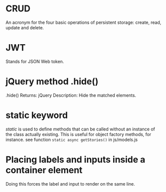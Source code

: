 # CRUD
An acronym for the four basic operations of persistent storage: create, read, update and delete.

# JWT
Stands for JSON Web token.
# jQuery method .hide()
.hide() 
Returns: jQuery
Description: Hide the matched elements.
# static keyword
*static* is used to define methods that can be called without an instance of the class actually existing.
This is useful for object factory methods, for instance. 
see function ```static async getStories()``` in js/models.js

# Placing labels and inputs inside a container <span> element
Doing this forces the label and input to render on the same line.